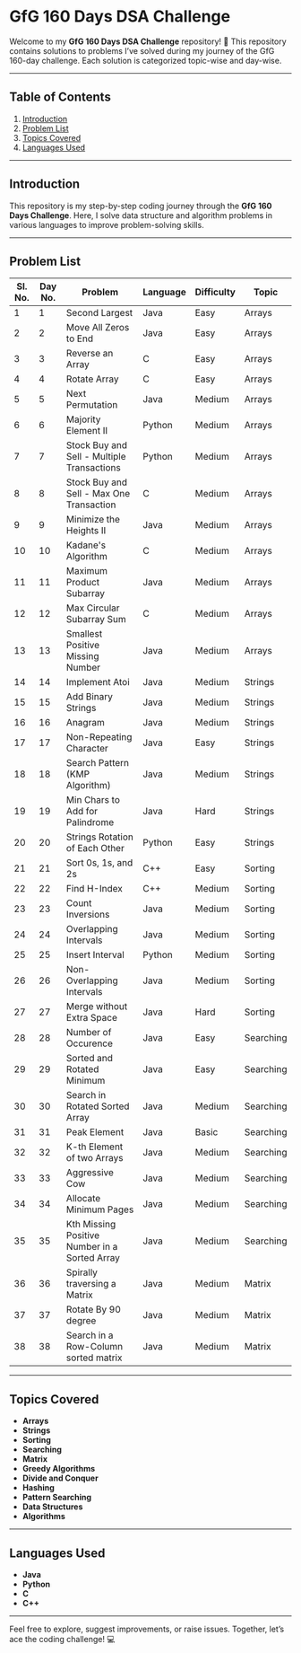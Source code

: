 
# GfG 160 Days DSA Challenge

Welcome to my **GfG 160 Days DSA Challenge** repository! 🚀 This repository contains solutions to problems I’ve solved during my journey of the GfG 160-day challenge. Each solution is categorized topic-wise and day-wise.

---

## Table of Contents

1. [Introduction](#introduction)
2. [Problem List](#problem-list)
3. [Topics Covered](#topics-covered)
4. [Languages Used](#languages-used)

---

## Introduction

This repository is my step-by-step coding journey through the **GfG 160 Days Challenge**. Here, I solve data structure and algorithm problems in various languages to improve problem-solving skills.

---

## Problem List

| Sl. No. | Day No. | Problem                                   | Language  | Difficulty | Topic          |
|---------|---------|-------------------------------------------|-----------|------------|----------------|
| 1       | 1       | Second Largest                            | Java      | Easy       | Arrays         |
| 2       | 2       | Move All Zeros to End                     | Java      | Easy       | Arrays         |
| 3       | 3       | Reverse an Array                          | C         | Easy       | Arrays         |
| 4       | 4       | Rotate Array                              | C         | Easy       | Arrays         |
| 5       | 5       | Next Permutation                          | Java      | Medium     | Arrays         |
| 6       | 6       | Majority Element II                       | Python    | Medium     | Arrays         |
| 7       | 7       | Stock Buy and Sell - Multiple Transactions| Python    | Medium     | Arrays         |
| 8       | 8       | Stock Buy and Sell - Max One Transaction  | C         | Medium     | Arrays         |
| 9       | 9       | Minimize the Heights II                   | Java      | Medium     | Arrays         |
| 10      | 10      | Kadane's Algorithm                        | C         | Medium     | Arrays         |
| 11      | 11      | Maximum Product Subarray                  | Java      | Medium     | Arrays         |
| 12      | 12      | Max Circular Subarray Sum                 | C         | Medium     | Arrays         |
| 13      | 13      | Smallest Positive Missing Number          | Java      | Medium     | Arrays         |
| 14      | 14      | Implement Atoi                            | Java      | Medium     | Strings        |
| 15      | 15      | Add Binary Strings                        | Java      | Medium     | Strings        |
| 16      | 16      | Anagram                                   | Java      | Medium     | Strings        |
| 17      | 17      | Non-Repeating Character                   | Java      | Easy       | Strings        |
| 18      | 18      | Search Pattern (KMP Algorithm)            | Java      | Medium     | Strings        |
| 19      | 19      | Min Chars to Add for Palindrome           | Java      | Hard       | Strings        |
| 20      | 20      | Strings Rotation of Each Other            | Python    | Easy       | Strings        |
| 21      | 21      | Sort 0s, 1s, and 2s                       | C++       | Easy       | Sorting        |
| 22      | 22      | Find H-Index                              | C++       | Medium     | Sorting        |
| 23      | 23      | Count Inversions                          | Java      | Medium     | Sorting        |
| 24      | 24      | Overlapping Intervals                     | Java      | Medium     | Sorting        |
| 25      | 25      | Insert Interval                           | Python    | Medium     | Sorting        |
| 26      | 26      | Non-Overlapping Intervals                 | Java      | Medium     | Sorting        |
| 27      | 27      | Merge without Extra Space                 | Java      | Hard       | Sorting        |
| 28      | 28      | Number of Occurence                       | Java      | Easy       | Searching      |
| 29      | 29      | Sorted and Rotated Minimum                | Java      | Easy       | Searching      |
| 30      | 30      | Search in Rotated Sorted Array            | Java      | Medium     | Searching      |
| 31      | 31      | Peak Element                              | Java      | Basic      | Searching      |
| 32      | 32      | K-th Element of two Arrays                | Java      | Medium     | Searching      |
| 33      | 33      | Aggressive Cow                            | Java      | Medium     | Searching      |
| 34      | 34      | Allocate Minimum Pages                    | Java      | Medium     | Searching      |
| 35      | 35      | Kth Missing Positive Number in a Sorted Array | Java      | Medium     | Searching      |
| 36      | 36      | Spirally traversing a Matrix               | Java      | Medium     | Matrix      |
| 37      | 37      | Rotate By 90 degree                         | Java        |       Medium     | Matrix      |
| 38      | 38      | Search in a Row-Column sorted matrix              | Java      | Medium     | Matrix      |


---

## Topics Covered

- **Arrays**
- **Strings**
- **Sorting**
- **Searching**
-  **Matrix**
- **Greedy Algorithms**
- **Divide and Conquer**
- **Hashing**
- **Pattern Searching**
- **Data Structures**
- **Algorithms**

---

## Languages Used

- **Java**
- **Python**
- **C**
- **C++**

---

Feel free to explore, suggest improvements, or raise issues. Together, let’s ace the coding challenge! 💻
